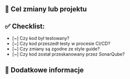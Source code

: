 ## 🎯 Cel zmiany lub projektu
<!-- Opisz, dlaczego ta zmiana jest potrzebna -->


## ✅ Checklist:
- [~] Czy kod był testowany?
- [~] Czy kod przeszedł testy w procesie CI/CD?
- [~] Czy zmiany są zgodne ze style guide?
- [~] Czy kod został przeskanowany przez SonarQube?

## 🚀 Dodatkowe informacje